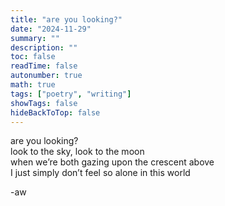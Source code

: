 ```yaml
---
title: "are you looking?"
date: "2024-11-29"
summary: ""
description: ""
toc: false
readTime: false
autonumber: true
math: true
tags: ["poetry", "writing"]
showTags: false
hideBackToTop: false
---
```


are you looking?  
look to the sky, look to the moon  
when we’re both gazing upon the crescent above  
I just simply don’t feel so alone in this world  
  
-aw